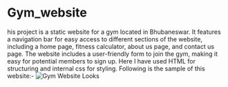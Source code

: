 # Gym_website
his project is a static website for a gym located in Bhubaneswar. It features a navigation bar for easy access to different sections of the website, including a home page, fitness calculator, about us page, and contact us page. The website includes a user-friendly form to join the gym, making it easy for potential members to sign up. Here I have used HTML for structuring and internal css for styling.
Following is the sample of this website:-
![Gym Website Looks](https://github.com/user-attachments/assets/60ac2480-6773-49d5-9713-8b93e710da86)

